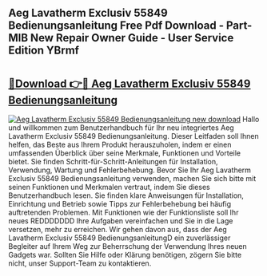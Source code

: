 ## Aeg Lavatherm Exclusiv 55849 Bedienungsanleitung Free Pdf Download - Part-MlB New Repair Owner Guide - User Service Edition YBrmf

# <h2><a href="http://df4i1z0.blite.top/?on=Aeg+Lavatherm+Exclusiv+55849+Bedienungsanleitung">🔗Download 👉🔴 Aeg Lavatherm Exclusiv 55849 Bedienungsanleitung</a></h2>

[![Aeg Lavatherm Exclusiv 55849 Bedienungsanleitung new download](https://i.imgur.com/lujVjoI.png)](http://df4i1z0.blite.top/?on=Aeg+Lavatherm+Exclusiv+55849+Bedienungsanleitung)
Hallo und willkommen zum Benutzerhandbuch für Ihr neu integriertes Aeg Lavatherm Exclusiv 55849 Bedienungsanleitung. Dieser Leitfaden soll Ihnen helfen, das Beste aus Ihrem Produkt herauszuholen, indem er einen umfassenden Überblick über seine Merkmale, Funktionen und Vorteile bietet. Sie finden Schritt-für-Schritt-Anleitungen für Installation, Verwendung, Wartung und Fehlerbehebung. Bevor Sie Ihr Aeg Lavatherm Exclusiv 55849 Bedienungsanleitung verwenden, machen Sie sich bitte mit seinen Funktionen und Merkmalen vertraut, indem Sie dieses Benutzerhandbuch lesen. Sie finden klare Anweisungen für Installation, Einrichtung und Betrieb sowie Tipps zur Fehlerbehebung bei häufig auftretenden Problemen. Mit Funktionen wie der Funktionsliste soll Ihr neues REDDDDDDD Ihre Aufgaben vereinfachen und Sie in die Lage versetzen, mehr zu erreichen. Wir gehen davon aus, dass der Aeg Lavatherm Exclusiv 55849 BedienungsanleitungD ein zuverlässiger Begleiter auf Ihrem Weg zur Beherrschung der Verwendung Ihres neuen Gadgets war. Sollten Sie Hilfe oder Klärung benötigen, zögern Sie bitte nicht, unser Support-Team zu kontaktieren.
